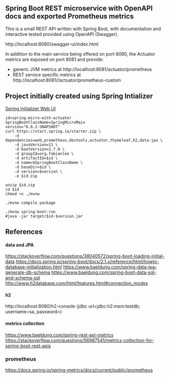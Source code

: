##  Spring Boot REST microservice with OpenAPI docs and exported Prometheus metrics

This is a small REST API written with Spring Boot, with documentation and interactive tested provided using OpenAPI (Swagger).  

http://localhost:8080/swagger-ui/index.html

In addition to the main service being offered on port 8080, the Actuator metrics are exposed on port 8081 and provide:

* generic JVM metrics at http://localhost:8081/actuator/prometheus
* REST service specific metrics at http://localhost:8081//actuator/prometheus-custom


## Project initially created using Spring Intializer

[Spring Initializer Web UI](https://start.spring.io/)

```
id=spring-micro-with-actuator
SpringBootClassName=SpringMicroMain
version="0.0.2-SNAPSHOT"
curl https://start.spring.io/starter.zip \
    -d dependencies=web,prometheus,devtools,actuator,thymeleaf,h2,data-jpa \
    -d javaVersion=11 \
    -d bootVersion=2.7.0 \
    -d groupId=org.fabianlee \
    -d artifactId=$id \
    -d name=$SpringBootClassName \
    -d baseDir=$id \
    -d version=$version \
    -o $id.zip

unzip $id.zip
cd $id
chmod +x ./mvnw

./mvnw compile package

./mvnw spring-boot:run
#java -jar target/$id-$version.jar
```


## References

#### data and JPA
https://stackoverflow.com/questions/38040572/spring-boot-loading-initial-data
https://docs.spring.io/spring-boot/docs/2.1.x/reference/html/howto-database-initialization.html
https://www.baeldung.com/spring-data-jpa-generate-db-schema
https://www.baeldung.com/spring-boot-data-sql-and-schema-sql
http://www.h2database.com/html/features.html#connection_modes

#### h2
http://localhost:8080/h2-console (jdbc url=jdbc:h2:mem:testdb; username=sa, password=<empty>)

#### metrics collection
https://www.baeldung.com/spring-rest-api-metrics
https://stackoverflow.com/questions/56987541/metrics-collection-for-spring-boot-rest-apis

### prometheus
https://docs.spring.io/spring-metrics/docs/current/public/prometheus

